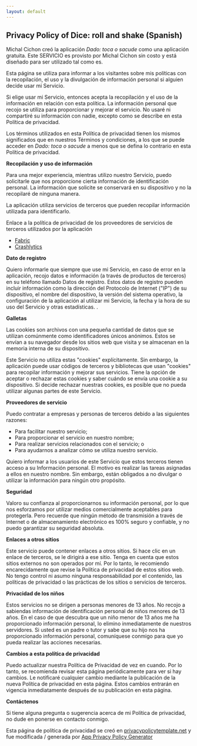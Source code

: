 ```yaml
---
layout: default
---
```


## Privacy Policy of Dice: roll and shake (Spanish)

Michal Cichon creó la aplicación *Dado: toca o sacude* como una aplicación gratuita. Este SERVICIO es provisto por Michal Cichon sin costo y está diseñado para ser utilizado tal como es.

Esta página se utiliza para informar a los visitantes sobre mis políticas con la recopilación, el uso y la divulgación de información personal si alguien decide usar mi Servicio.

Si elige usar mi Servicio, entonces acepta la recopilación y el uso de la información en relación con esta política. La información personal que recojo se utiliza para proporcionar y mejorar el servicio. No usaré ni compartiré su información con nadie, excepto como se describe en esta Política de privacidad.

Los términos utilizados en esta Política de privacidad tienen los mismos significados que en nuestros Términos y condiciones, a los que se puede acceder en *Dado: toca o sacude* a menos que se defina lo contrario en esta Política de privacidad.

**Recopilación y uso de información**

Para una mejor experiencia, mientras utilizo nuestro Servicio, puedo solicitarle que nos proporcione cierta información de identificación personal. La información que solicite se conservará en su dispositivo y no la recopilaré de ninguna manera.

La aplicación utiliza servicios de terceros que pueden recopilar información utilizada para identificarlo.

Enlace a la política de privacidad de los proveedores de servicios de terceros utilizados por la aplicación

* [Fabric](https://fabric.io/privacy)
* [Crashlytics](https://try.crashlytics.com/terms/privacy-policy.pdf)

**Dato de registro**

Quiero informarle que siempre que use mi Servicio, en caso de error en la aplicación, recojo datos e información (a través de productos de terceros) en su teléfono llamado Datos de registro. Estos datos de registro pueden incluir información como la dirección del Protocolo de Internet ("IP") de su dispositivo, el nombre del dispositivo, la versión del sistema operativo, la configuración de la aplicación al utilizar mi Servicio, la fecha y la hora de su uso del Servicio y otras estadísticas. .

**Galletas**

Las cookies son archivos con una pequeña cantidad de datos que se utilizan comúnmente como identificadores únicos anónimos. Estos se envían a su navegador desde los sitios web que visita y se almacenan en la memoria interna de su dispositivo.

Este Servicio no utiliza estas "cookies" explícitamente. Sin embargo, la aplicación puede usar códigos de terceros y bibliotecas que usan "cookies" para recopilar información y mejorar sus servicios. Tiene la opción de aceptar o rechazar estas cookies y saber cuándo se envía una cookie a su dispositivo. Si decide rechazar nuestras cookies, es posible que no pueda utilizar algunas partes de este Servicio.

**Proveedores de servicio**

Puedo contratar a empresas y personas de terceros debido a las siguientes razones:

* Para facilitar nuestro servicio;
* Para proporcionar el servicio en nuestro nombre;
* Para realizar servicios relacionados con el servicio; o
* Para ayudarnos a analizar cómo se utiliza nuestro servicio.

Quiero informar a los usuarios de este Servicio que estos terceros tienen acceso a su Información personal. El motivo es realizar las tareas asignadas a ellos en nuestro nombre. Sin embargo, están obligados a no divulgar o utilizar la información para ningún otro propósito.

**Seguridad**

Valoro su confianza al proporcionarnos su información personal, por lo que nos esforzamos por utilizar medios comercialmente aceptables para protegerla. Pero recuerde que ningún método de transmisión a través de Internet o de almacenamiento electrónico es 100% seguro y confiable, y no puedo garantizar su seguridad absoluta.

**Enlaces a otros sitios**

Este servicio puede contener enlaces a otros sitios. Si hace clic en un enlace de terceros, se le dirigirá a ese sitio. Tenga en cuenta que estos sitios externos no son operados por mí. Por lo tanto, le recomiendo encarecidamente que revise la Política de privacidad de estos sitios web. No tengo control ni asumo ninguna responsabilidad por el contenido, las políticas de privacidad o las prácticas de los sitios o servicios de terceros.

**Privacidad de los niños**

Estos servicios no se dirigen a personas menores de 13 años. No recojo a sabiendas información de identificación personal de niños menores de 13 años. En el caso de que descubra que un niño menor de 13 años me ha proporcionado información personal, lo elimino inmediatamente de nuestros servidores. Si usted es un padre o tutor y sabe que su hijo nos ha proporcionado información personal, comuníquese conmigo para que yo pueda realizar las acciones necesarias.

**Cambios a esta política de privacidad**

Puedo actualizar nuestra Política de Privacidad de vez en cuando. Por lo tanto, se recomienda revisar esta página periódicamente para ver si hay cambios. Le notificaré cualquier cambio mediante la publicación de la nueva Política de privacidad en esta página. Estos cambios entrarán en vigencia inmediatamente después de su publicación en esta página.

**Contáctenos**

Si tiene alguna pregunta o sugerencia acerca de mi Política de privacidad, no dude en ponerse en contacto conmigo.

Esta página de política de privacidad se creó en [privacypolicytemplate.net](https://privacypolicytemplate.net) y fue modificada / generada por [App Privacy Policy Generator](https://app-privacy-policy-generator.firebaseapp.com/)
